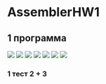 # AssemblerHW1
## 1 программа
![](https://i.ibb.co/0j1cNjg/image.png)
![](https://i.ibb.co/vcwhPmV/image.png)
![](https://i.ibb.co/ZNFHMwC/image.png)
![](https://i.ibb.co/F60D2TJ/image.png)
![](https://i.ibb.co/C9gzy0d/image.png)
![](https://i.ibb.co/xYSGQxG/image.png)
![](https://i.ibb.co/fXMZvZc/image.png)

### 1 тест 2 + 3
